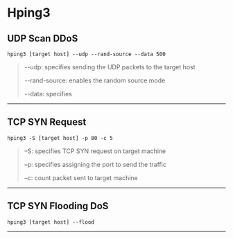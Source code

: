 # Hping3

## UDP Scan DDoS

```
hping3 [target host] --udp --rand-source --data 500
```

> \--udp: specifies sending the UDP packets to the target host&#x20;
>
> \--rand-source: enables the random source mode&#x20;
>
> \--data: specifies

***

## TCP SYN Request

```
hping3 -S [target host] -p 80 -c 5
```

> –S: specifies TCP SYN request on target machine&#x20;
>
> –p: specifies assigning the port to send the traffic&#x20;
>
> –c: count packet sent to target machine

***

## TCP SYN Flooding DoS

```
hping3 [target host] --flood
```

***


